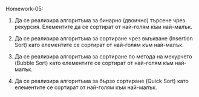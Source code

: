 Homework-05:

1.	Да се реализира алгоритъма за бинарно (двоично) търсене чрез рекурсия. Елементите да се сортират от най-голям към най-малък.

2.	Да се реализира алгоритъма за сортиране чрез вмъкване (Insertion Sort) като елементите се сортират от най-голям към най-малък.

3.	Да се реализира алгоритъма за сортиране по метода на мехурчето (Bubble Sort) като елементите се сортират от най-голям към най-малък.

4.	Да се реализира алгоритъма за бързо сортиране (Quick Sort) като елементите се сортират от най-голям към най-малък.

